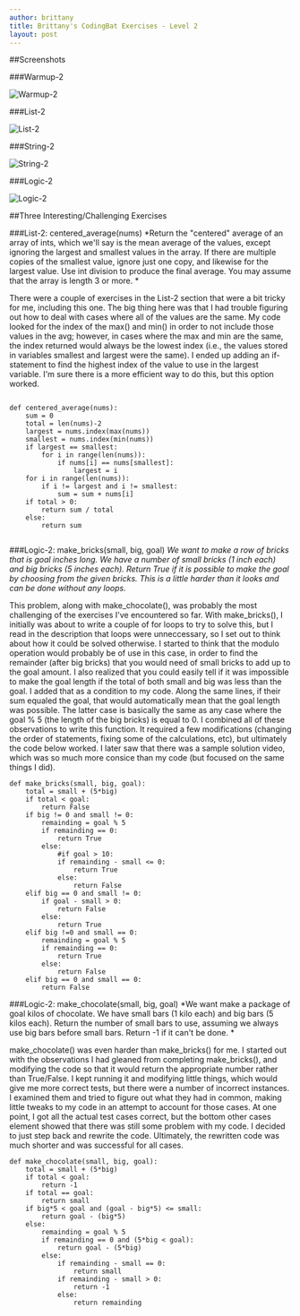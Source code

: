 ```yaml
---
author: brittany
title: Brittany's CodingBat Exercises - Level 2
layout: post
---
```

##Screenshots

###Warmup-2

![Warmup-2](http://www.unc.edu/~bmhayes/inls560/warmup-2.png)


###List-2

![List-2](http://www.unc.edu/~bmhayes/inls560/list-2.png)


###String-2

![String-2](http://www.unc.edu/~bmhayes/inls560/string-2.png)


###Logic-2

![Logic-2](http://www.unc.edu/~bmhayes/inls560/logic-2.png)


##Three Interesting/Challenging Exercises

###List-2: centered_average(nums)
*Return the "centered" average of an array of ints, which we'll say is the mean average of the values, except ignoring the largest and smallest values in the array. If there are multiple copies of the smallest value, ignore just one copy, and likewise for the largest value. Use int division to produce the final average. You may assume that the array is length 3 or more. *

There were a couple of exercises in the List-2 section that were a bit tricky for me, including this one. The big thing here was that I had trouble figuring out how to deal with cases where all of the values are the same. My code looked for the index of the max() and min() in order to not include those values in the avg; however, in cases where the max and min are the same, the index returned would always be the lowest index (i.e., the values stored in variables smallest and largest were the same). I ended up adding an if-statement to find the highest index of the value to use in the largest variable. I'm sure there is a more efficient way to do this, but this option worked. 

```

def centered_average(nums):
    sum = 0
    total = len(nums)-2
    largest = nums.index(max(nums))
    smallest = nums.index(min(nums))
    if largest == smallest:
        for i in range(len(nums)):
            if nums[i] == nums[smallest]:
                largest = i
    for i in range(len(nums)):
        if i != largest and i != smallest:
            sum = sum + nums[i] 
    if total > 0:
        return sum / total
    else:
        return sum
    
```

###Logic-2: make_bricks(small, big, goal)
*We want to make a row of bricks that is goal inches long. We have a number of small bricks (1 inch each) and big bricks (5 inches each). Return True if it is possible to make the goal by choosing from the given bricks. This is a little harder than it looks and can be done without any loops.*

This problem, along with make_chocolate(), was probably the most challenging of the exercises I've encountered so far. With make_bricks(), I initially was about to write a couple of for loops to try to solve this, but I read in the description that loops were unneccessary, so I set out to think about how it could be solved otherwise. I started to think that the modulo operation would probably be of use in this case, in order to find the remainder (after big bricks) that you would need of small bricks to add up to the goal amount. I also realized that you could easily tell if it was impossible to make the goal length if the total of both small and big was less than the goal. I added that as a condition to my code. Along the same lines, if their sum equaled the goal, that would automatically mean that the goal length was possible. The latter case is basically the same as any case where the goal % 5 (the length of the big bricks) is equal to 0. I combined all of these observations to write this function. It required a few modifications (changing the order of statements, fixing some of the calculations, etc), but ultimately the code below worked. I later saw that there was a sample solution video, which was so much more consice than my code (but focused on the same things I did).

```
def make_bricks(small, big, goal):
    total = small + (5*big)
    if total < goal:
        return False
    if big != 0 and small != 0:
        remainding = goal % 5
        if remainding == 0:
            return True
        else:
            #if goal > 10:
            if remainding - small <= 0:
                return True
            else:
                return False     
    elif big == 0 and small != 0:
        if goal - small > 0:
            return False
        else:
            return True
    elif big !=0 and small == 0:
        remainding = goal % 5
        if remainding == 0:
            return True
        else:
            return False
    elif big == 0 and small == 0:
        return False
```


###Logic-2: make_chocolate(small, big, goal)
*We want make a package of goal kilos of chocolate. We have small bars (1 kilo each) and big bars (5 kilos each). Return the number of small bars to use, assuming we always use big bars before small bars. Return -1 if it can't be done. *

make_chocolate() was even harder than make_bricks() for me. I started out with the observations I had gleaned from completing make_bricks(), and modifying the code so that it would return the appropriate number rather than True/False. I kept running it and modifying little things, which would give me more correct tests, but there were a number of incorrect instances. I examined them and tried to figure out what they had in common, making little tweaks to my code in an attempt to account for those cases. At one point, I got all the actual test cases correct, but the bottom other cases element showed that there was still some problem with my code. I decided to just step back and rewrite the code. Ultimately, the rewritten code was much shorter and was successful for all cases.

```
def make_chocolate(small, big, goal):
    total = small + (5*big)
    if total < goal:
        return -1
    if total == goal:
        return small
    if big*5 < goal and (goal - big*5) <= small:
        return goal - (big*5)
    else:
        remainding = goal % 5
        if remainding == 0 and (5*big < goal):
            return goal - (5*big)
        else:
            if remainding - small == 0:
                return small 
            if remainding - small > 0:
                return -1
            else:
                return remainding 
```


